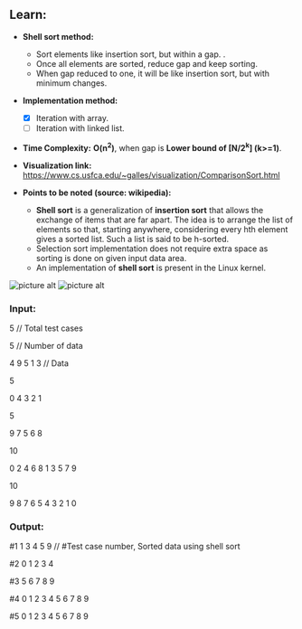 ## Learn:
- **Shell sort method:**
  - Sort elements like insertion sort, but within a gap.	.
  - Once all elements are sorted, reduce gap and keep sorting.
  - When gap reduced to one, it will be like insertion sort, but with minimum changes.

- **Implementation method:**
    - [x] Iteration with array.
    - [ ] Iteration with linked list.

- **Time Complexity:** **O(n<sup>2</sup>)**, when gap is **Lower bound of [N/2<sup>k</sup>] (k>=1)**.

- **Visualization link:** https://www.cs.usfca.edu/~galles/visualization/ComparisonSort.html

- **Points to be noted (source: wikipedia):**
  - **Shell sort** is a generalization of **insertion sort** that allows the exchange of items that are far apart. The idea is to arrange the list of elements so that, starting anywhere, considering every hth element gives a sorted list. Such a list is said to be h-sorted.
  - Selection sort implementation does not require extra space as sorting is done on given input data area.
  - An implementation of **shell sort** is present in the Linux kernel.

![picture alt](https://github.com/ami-arkhan/study-materials/blob/master/codes/sorting/shell-sort/shell_sort.jpg "Shell Sort")
![picture alt](https://github.com/ami-arkhan/study-materials/blob/master/codes/sorting/shell-sort/shell_sort.gif "Shell Sort Animation")



### Input:
5   // Total test cases

5   // Number of data

4 9 5 1 3   // Data

5

0 4 3 2 1

5

9 7 5 6 8

10

0 2 4 6 8 1 3 5 7 9

10

9 8 7 6 5 4 3 2 1 0



### Output:
#1 1 3 4 5 9    // #Test case number, Sorted data using shell sort

#2 0 1 2 3 4

#3 5 6 7 8 9

#4 0 1 2 3 4 5 6 7 8 9

#5 0 1 2 3 4 5 6 7 8 9
